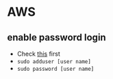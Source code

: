 # AWS

## enable password login

- Check [this](https://aws.amazon.com/premiumsupport/knowledge-center/ec2-password-login/) first
- `sudo adduser [user name]`
- `sudo password [user name]`